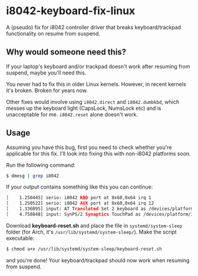 # i8042-keyboard-fix-linux
A (pseudo) fix for i8042 controller driver that breaks keyboard/trackpad functionality on resume from suspend.

## Why would someone need this?
If your laptop's keyboard and/or trackpad doesn't work after resuming from suspend, maybe you'll need this.

You never had to fix this in older Linux kernels. However, in recent kernels it's broken. Broken for years now.

Other fixes would involve using `i8042.direct` and `i8042.dumbkbd`, which messes up the keyboard light (CapsLock, NumsLock etc) and is unacceptable for me. `i8042.reset` alone doesn't work.

## Usage
Assuming you have this bug, first you need to check whether you're applicable for this fix.
I'll look into fixing this with non-i8042 platforms soon.

Run the following command:
```sh
$ dmesg | grep i8042
```
If your output contains something like this you can continue:
```sh
[    1.250445] serio: i8042 KBD port at 0x60,0x64 irq 1
[    1.250522] serio: i8042 AUX port at 0x60,0x64 irq 12
[    1.336095] input: AT Translated Set 2 keyboard as /devices/platform/i8042/serio0/input/input3
[    4.758848] input: SynPS/2 Synaptics TouchPad as /devices/platform/i8042/serio1/input/input8
```
Download **keyboard-reset.sh** and place the file in `systemd/system-sleep` folder (for Arch, it's `/usr/lib/systemd/system-sleep/`).
Make the script executable:
```sh
$ chmod a+x /usr/lib/systemd/system-sleep/keyboard-reset.sh
```
and you're done! Your keyboard/trackpad should now work when resuming from suspend.
